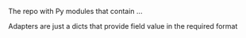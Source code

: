 The repo with Py modules that contain  ...


Adapters are just a dicts that provide field value in the required format